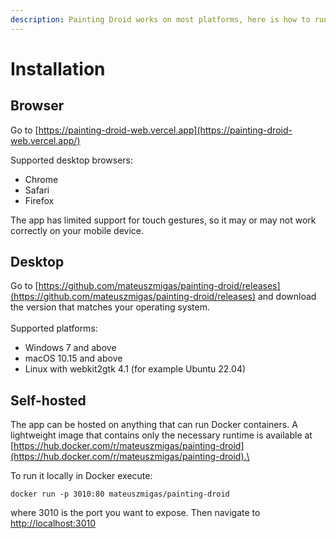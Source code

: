 ```yaml
---
description: Painting Droid works on most platforms, here is how to run it
---
```


# Installation

## Browser

Go to [https://painting-droid-web.vercel.app](https://painting-droid-web.vercel.app/)

Supported desktop browsers:

* Chrome
* Safari
* Firefox

The app has limited support for touch gestures, so it may or may not work correctly on your mobile device.

## Desktop

Go to [https://github.com/mateuszmigas/painting-droid/releases](https://github.com/mateuszmigas/painting-droid/releases) and download the version that matches your operating system.\
\
Supported platforms:

* Windows 7 and above
* macOS 10.15 and above
* Linux with webkit2gtk 4.1  (for example Ubuntu 22.04)

## Self-hosted

The app can be hosted on anything that can run Docker containers. A lightweight image that contains only the necessary runtime is available at [https://hub.docker.com/r/mateuszmigas/painting-droid](https://hub.docker.com/r/mateuszmigas/painting-droid).\


To run it locally in Docker execute:

`docker run -p 3010:80 mateuszmigas/painting-droid`

where 3010 is the port you want to expose. Then navigate to [http://localhost:3010](http://localhost:3010/)
